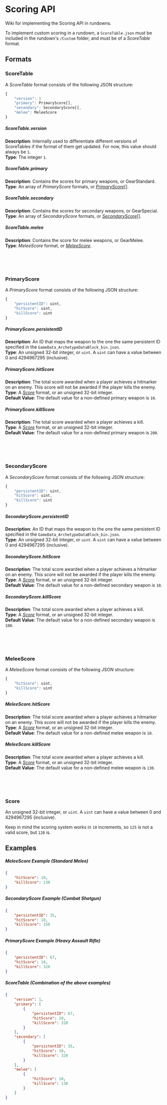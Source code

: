 # Scoring API
Wiki for implementing the Scoring API in rundowns.

To implement custom scoring in a rundown, a `ScoreTable.json` must be included in the rundown's `/Custom` folder, and must be of a *ScoreTable* format.

## Formats
### ScoreTable
A *ScoreTable* format consists of the following JSON structure:
```ts
{
    "version": 1
    "primary": PrimaryScore[],
    "secondary": SecondaryScore[],
    "melee": MeleeScore
}
```
##### ScoreTable.version
**Description**: Internally used to differentiate different versions of ScoreTables if the format of them get updated. For now, this value should always be `1`.<br/>
**Type**: The integer `1`.

##### ScoreTable.primary
**Description**: Contains the scores for primary weapons, or GearStandard.<br/>
**Type**: An array of *PrimaryScore* formats, or [*PrimaryScore*](#primaryscore)[].

##### ScoreTable.secondary
**Description**: Contains the scores for secondary weapons, or GearSpecial.<br/>
**Type**: An array of *SecondaryScore* formats, or [*SecondaryScore*](#secondaryscore)[].

##### ScoreTable.melee
**Description**: Contains the score for melee weapons, or GearMelee.<br/>
**Type**: *MeleeScore* format, or [*MeleeScore*](#meleescore).

<br/><br/><br/>

### PrimaryScore
A *PrimaryScore* format consists of the following JSON structure:
```ts
{
    "persistentID": uint,
    "hitScore": uint,
    "killScore": uint
}
```
##### PrimaryScore.persistentID
**Description**: An ID that maps the weapon to the one the same persistent ID specified in the `GameData_ArchetypeDataBlock_bin.json`.<br/>
**Type**: An unsigned 32-bit integer, or `uint`. A `uint` can have a value between 0 and 4294967295 (inclusive).

##### PrimaryScore.hitScore
**Description**: The total score awarded when a player achieves a hitmarker on an enemy. This score will not be awarded if the player kills the enemy.<br/>
**Type**: A [*Score*](#score) format, or an unsigned 32-bit integer.<br/>
**Default Value**: The default value for a non-defined primary weapon is `10`.

##### PrimaryScore.killScore
**Description**: The total score awarded when a player achieves a kill.<br/>
**Type**: A [*Score*](#score) format, or an unsigned 32-bit integer.<br/>
**Default Value**: The default value for a non-defined primary weapon is `200`.

<br/><br/><br/>

### SecondaryScore
A *SecondaryScore* format consists of the following JSON structure:
```ts
{
    "persistentID": uint,
    "hitScore": uint,
    "killScore": uint
}
```
##### SecondaryScore.persistentID
**Description**: An ID that maps the weapon to the one the same persistent ID specified in the `GameData_ArchetypeDataBlock_bin.json`.<br/>
**Type**: An unsigned 32-bit integer, or `uint`. A `uint` can have a value between 0 and 4294967295 (inclusive).

##### SecondaryScore.hitScore
**Description**: The total score awarded when a player achieves a hitmarker on an enemy. This score will not be awarded if the player kills the enemy.<br/>
**Type**: A [*Score*](#score) format, or an unsigned 32-bit integer.<br/>
**Default Value**: The default value for a non-defined secondary weapon is `10`.

##### SecondaryScore.killScore
**Description**: The total score awarded when a player achieves a kill.<br/>
**Type**: A [*Score*](#score) format, or an unsigned 32-bit integer.<br/>
**Default Value**: The default value for a non-defined secondary weapon is `100`.

<br/><br/><br/>

### MeleeScore
A *MeleeScore* format consists of the following JSON structure:
```ts
{
    "hitScore": uint,
    "killScore": uint
}
```
##### MeleeScore.hitScore
**Description**: The total score awarded when a player achieves a hitmarker on an enemy. This score will not be awarded if the player kills the enemy.<br/>
**Type**: A [*Score*](#score) format, or an unsigned 32-bit integer.<br/>
**Default Value**: The default value for a non-defined melee weapon is `10`.

##### MeleeScore.killScore
**Description**: The total score awarded when a player achieves a kill.<br/>
**Type**: A [*Score*](#score) format, or an unsigned 32-bit integer.<br/>
**Default Value**: The default value for a non-defined melee weapon is `130`.

<br/><br/><br/>

### Score
An unsigned 32-bit integer, or `uint`. A `uint` can have a value between 0 and 4294967295 (inclusive).

Keep in mind the scoring system works in `10` increments, so `125` is not a valid score, but `120` is.

## Examples
##### MeleeScore Example (Standard Melee)
```json
{
    "hitScore": 10,
    "killScore": 130
}
```
##### SecondaryScore Example (Combat Shotgun)
```json
{
    "persistentID": 35,
    "hitScore": 10,
    "killScore": 150
}
```
##### PrimaryScore Example (Heavy Assault Rifle)
```json
{
    "persistentID": 67,
    "hitScore": 10,
    "killScore": 320
}
```
##### ScoreTable (Combination of the above examples)
```json
{
    "version": 1,
    "primary": [
        {
            "persistentID": 67,
            "hitScore": 10,
            "killScore": 320
        }
    ],
    "secondary": [
        {
            "persistentID": 35,
            "hitScore": 10,
            "killScore": 320
        }
    ],
    "melee": [
        {
            "hitScore": 10,
            "killScore": 130
        }
    ]
}
```
